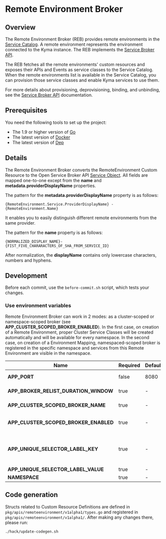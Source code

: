 # Remote Environment Broker

## Overview

The Remote Environment Broker (REB) provides remote environments in the [Service Catalog](../../docs/service-catalog/docs/001-overview-service-catalog.md).
A remote environment represents the environment connected to the Kyma instance.
The REB implements the [Service Broker API](https://github.com/openservicebrokerapi/servicebroker/blob/master/spec.md).

The REB fetches all the remote environments' custom resources and exposes their APIs and Events as service classes to the Service Catalog.
When the remote environments list is available in the Service Catalog, you can provision those service classes and enable Kyma services to use them.

For more details about provisioning, deprovisioning, binding, and unbinding, see the [Service Broker API](https://github.com/openservicebrokerapi/servicebroker/blob/master/spec.md) documentation.

## Prerequisites

You need the following tools to set up the project:
* The 1.9 or higher version of [Go](https://golang.org/dl/)
* The latest version of [Docker](https://www.docker.com/)
* The latest version of [Dep](https://github.com/golang/dep)

## Details

The Remote Environment Broker converts the RemoteEnvironment Custom Resource to the Open Service Broker API [Service Object](https://github.com/openservicebrokerapi/servicebroker/blob/v2.13/spec.md#service-objects).
All fields are mapped one-to-one except from the **name** and **metadata.providerDisplayName** properties.  

The pattern for the **metadata.providerDisplayName** property is as follows:
```
{RemoteEnvironment.Service.ProviderDisplayName} - {RemoteEnvironment.Name}
```
It enables you to easily distinguish different remote environments from the same provider. 

The pattern for the **name** property is as follows:
```
{NORMALIZED_DISPLAY_NAME}-{FIST_FIVE_CHARARACTERS_OF_SHA_FROM_SERVICE_ID}
```
After normalization, the **displayName** contains only lowercase characters, numbers and hyphens.

## Development

Before each commit, use the `before-commit.sh` script, which tests your changes.

### Use environment variables
Remote Environment Broker can work in 2 modes: as a cluster-scoped or namespace-scoped broker (see **APP_CLUSTER_SCOPED_BROKER_ENABLED**).
In the first case, on creation of a Remote Environment, proper Cluster Service Classes will be created automatically and will be available for every namespace.
In the second case, on creation of a Environment Mapping, namespaced-scoped broker is registered in the specific namespace and  services from this Remote Environment are visible in the namespace.

| Name | Required | Default | Description |
|-----|---------|--------|------------|
|**APP_PORT** | false | 8080 | The port on which the HTTP server listen. | 
|**APP_BROKER_RELIST_DURATION_WINDOW** | true | - | Synchronize REB in Service Catalog (if needed) at most once per this period |
| **APP_CLUSTER_SCOPED_BROKER_NAME**| true | - | Name of the ClusterServiceBroker (if registered as a cluster-scoped broker) |
| **APP_CLUSTER_SCOPED_BROKER_ENABLED** | true | - | Flag defines if REB is working as a ClusterServiceBroker or a ServiceBroker | 
| **APP_UNIQUE_SELECTOR_LABEL_KEY** | true | - |  APP_UNIQUE_SELECTOR_LABEL_KEY and APP_UNIQUE_SELECTOR_LABEL_VALUE define label selector which uniquely identify REB pod's |
| **APP_UNIQUE_SELECTOR_LABEL_VALUE** | true | - | see above |
| **NAMESPACE** | true | - | REB working namespace |
  
 
## Code generation

Structs related to Custom Resource Definitions are defined in `pkg/apis/remoteenvironment/v1alpha1/types.go` and registered in `pkg/apis/remoteenvironment/v1alpha1/`. After making any changes there, please run:
```bash
./hack/update-codegen.sh
```
